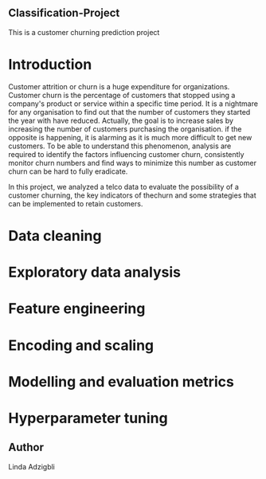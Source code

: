 ## Classification-Project
This is a customer churning prediction project

# Introduction
Customer attrition or churn is a huge expenditure for organizations. Customer churn is the percentage of customers that stopped using a company's product or service within a specific time period. It is a nightmare for any organisation to find out that the number of customers they started the year with have reduced. Actually, the goal is to increase sales by increasing the number of customers purchasing the organisation. if the opposite is happening, it is alarming as it is much more difficult to get new customers. 
To be able to understand this phenomenon, analysis are required to identify the factors influencing customer churn, consistently monitor churn numbers and find ways to minimize this number as customer churn can be hard to fully eradicate.

In this project, we analyzed a telco data to evaluate the possibility of a customer churning, the key indicators of thechurn and some strategies that can be implemented to retain customers.


# Data cleaning

# Exploratory data analysis

# Feature engineering


# Encoding and scaling

# Modelling and evaluation metrics

# Hyperparameter tuning

## Author
Linda Adzigbli